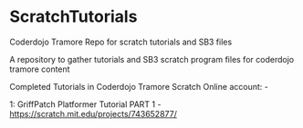 # ScratchTutorials
Coderdojo Tramore Repo for scratch tutorials and SB3 files

A repository to gather tutorials and SB3 scratch program files for coderdojo tramore
content 

Completed Tutorials in Coderdojo Tramore Scratch Online account: -

1: GriffPatch Platformer Tutorial PART 1 - https://scratch.mit.edu/projects/743652877/

